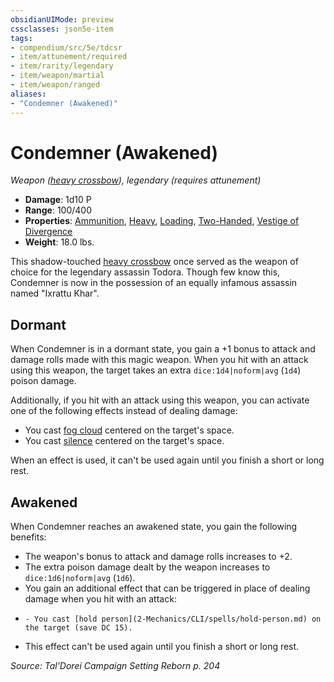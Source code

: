```yaml
---
obsidianUIMode: preview
cssclasses: json5e-item
tags:
- compendium/src/5e/tdcsr
- item/attunement/required
- item/rarity/legendary
- item/weapon/martial
- item/weapon/ranged
aliases: 
- "Condemner (Awakened)"
---
```

# Condemner (Awakened)
*Weapon ([heavy crossbow](2-Mechanics/CLI/items/heavy-crossbow.md)), legendary (requires attunement)*  

- **Damage**: 1d10 P
- **Range**: 100/400
- **Properties**: [Ammunition](2-Mechanics/CLI/rules/item-properties.md#Ammunition), [Heavy](2-Mechanics/CLI/rules/item-properties.md#Heavy), [Loading](2-Mechanics/CLI/rules/item-properties.md#Loading), [Two-Handed](2-Mechanics/CLI/rules/item-properties.md#Two-Handed), [Vestige of Divergence](2-Mechanics/CLI/rules/item-properties.md#Vestige%20of%20Divergence)
- **Weight**: 18.0 lbs.

This shadow-touched [heavy crossbow](2-Mechanics/CLI/items/heavy-crossbow.md) once served as the weapon of choice for the legendary assassin Todora. Though few know this, Condemner is now in the possession of an equally infamous assassin named "Ixrattu Khar".

## Dormant

When Condemner is in a dormant state, you gain a +1 bonus to attack and damage rolls made with this magic weapon. When you hit with an attack using this weapon, the target takes an extra `dice:1d4|noform|avg` (`1d4`) poison damage.

Additionally, if you hit with an attack using this weapon, you can activate one of the following effects instead of dealing damage:

- You cast [fog cloud](2-Mechanics/CLI/spells/fog-cloud.md) centered on the target's space.  
- You cast [silence](2-Mechanics/CLI/spells/silence.md) centered on the target's space.  

When an effect is used, it can't be used again until you finish a short or long rest.

## Awakened

When Condemner reaches an awakened state, you gain the following benefits:

- The weapon's bonus to attack and damage rolls increases to +2.  
- The extra poison damage dealt by the weapon increases to `dice:1d6|noform|avg` (`1d6`).  
- You gain an additional effect that can be triggered in place of dealing damage when you hit with an attack:  
-     - You cast [hold person](2-Mechanics/CLI/spells/hold-person.md) on the target (save DC 15).    
- This effect can't be used again until you finish a short or long rest.  

*Source: Tal'Dorei Campaign Setting Reborn p. 204*